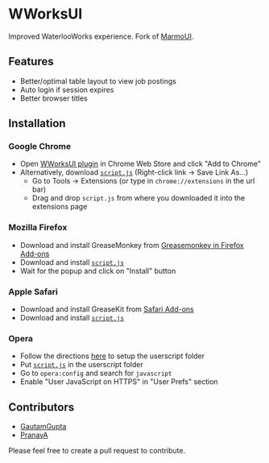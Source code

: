 # WWorksUI

Improved WaterlooWorks experience. Fork of [MarmoUI](https://github.com/lishid/MarmoUI).

## Features

 * Better/optimal table layout to view job postings
 * Auto login if session expires
 * Better browser titles

## Installation

### Google Chrome
 * Open [WWorksUI plugin](https://chrome.google.com/webstore/detail/wworksui/pifacaonomblmikddmennhodpjncoclp) in Chrome Web Store and click "Add to Chrome"
 * Alternatively, download [`script.js`](https://raw.githubusercontent.com/ProductVisionClub/WWorksUI/master/WWorksUI-Chrome/scripts/script.js) (Right-click link -> Save Link As...)
    - Go to Tools -> Extensions (or type in `chrome://extensions` in the url bar)
    - Drag and drop `script.js` from where you downloaded it into the extensions page

### Mozilla Firefox
 * Download and install GreaseMonkey from [Greasemonkey in Firefox Add-ons](https://addons.mozilla.org/en-US/firefox/addon/greasemonkey/)
 * Download and install [`script.js`](https://raw.githubusercontent.com/ProductVisionClub/WWorksUI/master/WWorksUI-Chrome/scripts/script.js)
 * Wait for the popup and click on "Install" button

### Apple Safari
 * Download and install GreaseKit from [Safari Add-ons](http://safariaddons.com/en-US/safari/addon/43)
 * Download and install [`script.js`](https://raw.githubusercontent.com/ProductVisionClub/WWorksUI/master/WWorksUI-Chrome/scripts/script.js)

### Opera
 * Follow the directions [here](http://www.opera.com/docs/userjs/using/#writingscripts) to setup the userscript folder
 * Put [`script.js`](https://raw.githubusercontent.com/ProductVisionClub/WWorksUI/master/WWorksUI-Chrome/scripts/script.js) in the userscript folder
 * Go to `opera:config` and search for `javascript`
 * Enable "User JavaScript on HTTPS" in "User Prefs" section
 
## Contributors

 * [GautamGupta](https://github.com/GautamGupta)
 * [PranavA](https://github.com/pranavanand123)

Please feel free to create a pull request to contribute.
